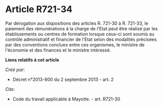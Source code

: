 # Article R721-34

Par dérogation aux dispositions des articles R. 721-30 à R. 721-33, le paiement des rémunérations à la charge de l'Etat peut
être réalisé par les établissements ou centres de formation lorsque ceux-ci sont soumis au contrôle administratif et
financier de l'Etat selon des modalités précisées par des conventions conclues entre ces organismes, le ministre de
l'économie et des finances et le ministre intéressé.

**Liens relatifs à cet article**

_Créé par_:

  - Décret n°2013-800 du 2 septembre 2013 - art. 2

_Cite_:

  - Code du travail applicable à Mayotte. - art. R721-30

